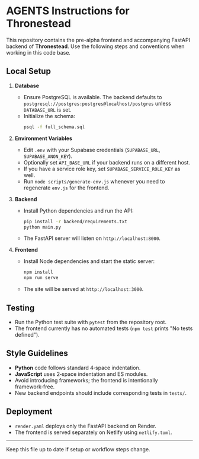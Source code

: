 # AGENTS Instructions for Thronestead

This repository contains the pre-alpha frontend and accompanying FastAPI backend of **Thronestead**. Use the following steps and conventions when working in this code base.

## Local Setup

1. **Database**
   - Ensure PostgreSQL is available. The backend defaults to `postgresql://postgres:postgres@localhost/postgres` unless `DATABASE_URL` is set.
   - Initialize the schema:
     ```bash
     psql -f full_schema.sql
     ```

2. **Environment Variables**
   - Edit `.env` with your Supabase credentials (`SUPABASE_URL`, `SUPABASE_ANON_KEY`).
   - Optionally set `API_BASE_URL` if your backend runs on a different host.
   - If you have a service role key, set `SUPABASE_SERVICE_ROLE_KEY` as well.
   - Run `node scripts/generate-env.js` whenever you need to regenerate `env.js` for the frontend.

3. **Backend**
   - Install Python dependencies and run the API:
     ```bash
     pip install -r backend/requirements.txt
     python main.py
     ```
   - The FastAPI server will listen on `http://localhost:8000`.

4. **Frontend**
   - Install Node dependencies and start the static server:
     ```bash
     npm install
     npm run serve
     ```
   - The site will be served at `http://localhost:3000`.

## Testing

- Run the Python test suite with `pytest` from the repository root.
- The frontend currently has no automated tests (`npm test` prints "No tests defined").

## Style Guidelines

- **Python** code follows standard 4‑space indentation.
- **JavaScript** uses 2‑space indentation and ES modules.
- Avoid introducing frameworks; the frontend is intentionally framework‑free.
- New backend endpoints should include corresponding tests in `tests/`.

## Deployment

- `render.yaml` deploys only the FastAPI backend on Render.
- The frontend is served separately on Netlify using `netlify.toml`.

---

Keep this file up to date if setup or workflow steps change.
